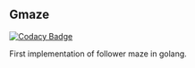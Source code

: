 ## Gmaze

[![Codacy Badge](https://api.codacy.com/project/badge/Grade/6c020473b7fb4945a6554281b155fcba)](https://www.codacy.com/app/lorchaos/gmaze?utm_source=github.com&utm_medium=referral&utm_content=lorchaos/gmaze&utm_campaign=badger)

First implementation of follower maze in golang.
